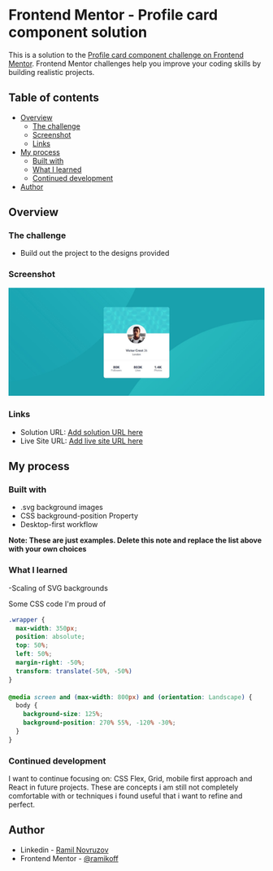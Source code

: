 # Frontend Mentor - Profile card component solution

This is a solution to the [Profile card component challenge on Frontend Mentor](https://www.frontendmentor.io/challenges/profile-card-component-cfArpWshJ). Frontend Mentor challenges help you improve your coding skills by building realistic projects. 

## Table of contents

- [Overview](#overview)
  - [The challenge](#the-challenge)
  - [Screenshot](#screenshot)
  - [Links](#links)
- [My process](#my-process)
  - [Built with](#built-with)
  - [What I learned](#what-i-learned)
  - [Continued development](#continued-development)
- [Author](#author)


## Overview

### The challenge

- Build out the project to the designs provided

### Screenshot

![](./screenshot.jpg)



### Links

- Solution URL: [Add solution URL here](https://your-solution-url.com)
- Live Site URL: [Add live site URL here](https://your-live-site-url.com)

## My process

### Built with

- .svg background images
- CSS background-position Property
- Desktop-first workflow



**Note: These are just examples. Delete this note and replace the list above with your own choices**

### What I learned

-Scaling of SVG backgrounds


Some CSS code I'm proud of

```css
.wrapper {
  max-width: 350px;
  position: absolute;
  top: 50%;
  left: 50%;
  margin-right: -50%;
  transform: translate(-50%, -50%)
}

@media screen and (max-width: 800px) and (orientation: Landscape) {
  body {
    background-size: 125%;
    background-position: 270% 55%, -120% -30%;
  }
}

```


### Continued development

I want to continue focusing on: CSS Flex, Grid, mobile first approach and React in future projects. These are concepts i am still not completely comfortable with or techniques i found useful that i want to refine and perfect.



## Author

- Linkedin - [Ramil Novruzov](https://www.linkedin.com/in/ramilnovruzov/)
- Frontend Mentor - [@ramikoff](https://www.frontendmentor.io/profile/ramikoff)



